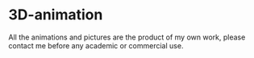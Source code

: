 # 3D-animation
All the animations and pictures are the product of my own work, please contact me before any academic or commercial use.
